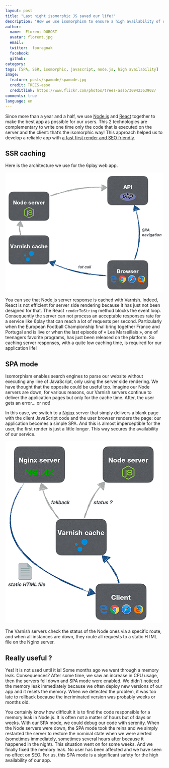 ```yaml
---
layout: post
title: "Last night isomorphic JS saved our life!"
description: "How we use isomorphism to ensure a high availability of our app."
author:
  name:  Florent DUBOST
  avatar: florent.jpg
  email:
  twitter:  fooragnak
  facebook:
  github:
category:
tags: [SPA, SSR, isomorphic, javascript, node.js, high availability]
image:
  feature: posts/spamode/spamode.jpg
  credit: TREES-asso
  creditlink: https://www.flickr.com/photos/trees-asso/30942363902/
comments: true
language: en
---
```


Since more than a year and a half, we use [Node.js](https://nodejs.org/en/) and [React](https://facebook.github.io/react/) together to make the best app as possible for our users. This 2 technologies are complementary to write one time only the code that is executed on the server and the client: that’s the isomorphic way! This approach helped us to develop a reliable app with [a fast first render and SEO friendly](/isomorphic-single-page-app-parfaite-react-flux/).

## SSR caching

Here is the architecture we use for the 6play web app.

![6play server architecture](/images/posts/spamode/archi.png)

You can see that Node.js server response is cached with [Varnish](https://varnish-cache.org/). Indeed, React is not efficient for server side rendering because it has just not been designed for that. The React `renderToString` method blocks the event loop. Consequently the server can not process an acceptable responses rate for a service like 6play that can reach a lot of requests per second. Particularly when the European Football Championship final bring together France and Portugal and is live or when the last episode of « Les Marseillais », one of teenagers favorite programs, has just been released on the platform. So caching server responses, with a quite low caching time, is required for our application life!

## SPA mode

Isomorphism enables search engines to parse our website without executing any line of JavaScript, only using the server side rendering. We have thought that the opposite could be useful too. Imagine our Node servers are down, for various reasons, our Varnish servers continue to deliver the application pages but only for the cache time. After, the user gets an error… or not!

In this case, we switch to a [Nginx](https://nginx.org/en/) server that simply delivers a blank page with the client JavaScript code and the user browser renders the page: our application becomes a simple SPA. And this is almost imperceptible for the user, the first render is just a little longer. This way secures the availability of our service.

![SPA mode](/images/posts/spamode/fallback.png)

The Varnish servers check the status of the Node ones via a specific route, and when all instances are down, they route all requests to a static HTML file on the Nginx server.

## Really useful ?

Yes! It is not used until it is! Some months ago we went through a memory leak. Consequences? After some time, we saw an increase in CPU usage, then the servers fell down and SPA mode were enabled. We didn’t noticed the memory leak immediately because we often deploy new versions of our app and it resets the memory. When we detected the problem, it was too late to rollback because the incriminated version was probably weeks or months old.

You certainly know how difficult it is to find the code responsible for a memory leak in Node.js. It is often not a matter of hours but of days or weeks. With our SPA mode, we could debug our code with serenity. When the Node servers were down, the SPA mode took the reins and we simply restarted the server to restore the nominal state when we were alerted (sometimes immediately, sometimes several hours after because it happened in the night). This situation went on for some weeks. And we finally fixed the memory leak. No user has been affected and we have seen no effect on SEO. For us, this SPA mode is a significant safety for the high availability of our app.
